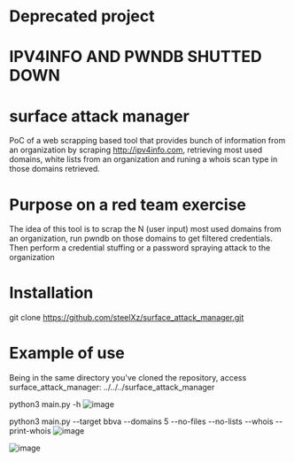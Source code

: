 # Deprecated project
# IPV4INFO AND PWNDB SHUTTED DOWN

# surface attack manager
PoC of a web scrapping based tool that provides bunch of information from an organization by scraping http://ipv4info.com, retrieving most used domains, white lists from an organization and runing a whois scan type in those domains retrieved.

# Purpose on a red team exercise

The idea of this tool is to scrap the N (user input) most used domains from an organization, run pwndb on those domains to get filtered credentials. Then perform a credential stuffing or a password spraying attack to the organization

# Installation
git clone https://github.com/steelXz/surface_attack_manager.git

# Example of use
Being in the same directory you've cloned the repository, access surface_attack_manager: ../../../surface_attack_manager

python3 main.py -h
![image](https://user-images.githubusercontent.com/15212130/119590174-8bbbf700-bdd4-11eb-8f70-07fcd4817748.png)


python3 main.py --target bbva --domains 5 --no-files --no-lists --whois --print-whois
![image](https://user-images.githubusercontent.com/15212130/119590216-9bd3d680-bdd4-11eb-8fba-1cfba1eb5b59.png)

![image](https://user-images.githubusercontent.com/15212130/119590238-a5f5d500-bdd4-11eb-98d1-b654d84aff38.png)
